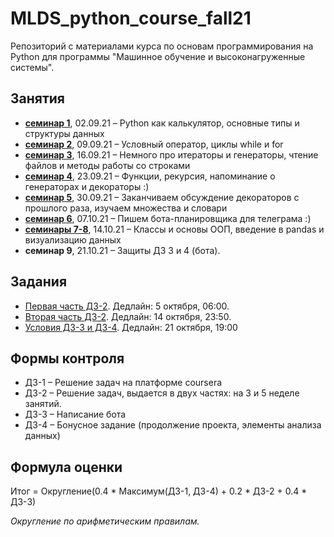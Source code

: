# MLDS_python_course_fall21

Репозиторий с материалами курса по основам программирования на Python для программы "Машинное обучение и высоконагруженные системы".

## Занятия

* [__семинар 1__](https://github.com/AnastasiyaMax/ML-HLS_python_course_fall21/blob/main/class_1/sem01_intro21.ipynb), 02.09.21 – Python как калькулятор, основные типы и структуры данных
* [__семинар 2__](https://github.com/AnastasiyaMax/ML-HLS_python_course_fall21/blob/main/class_2/sem02_forif.ipynb), 09.09.21 – Условный оператор, циклы while и for
* [__семинар 3__](https://github.com/AnastasiyaMax/ML-HLS_python_course_fall21/tree/main/class_3), 16.09.21 – Немного про итераторы и генераторы, чтение файлов и методы работы со строками 
* [__семинар 4__](https://github.com/AnastasiyaMax/ML-HLS_python_course_fall21/tree/main/class_4), 23.09.21 – Функции, рекурсия, напоминание о генераторах и декораторы :)
* [__семинар 5__](https://github.com/AnastasiyaMax/ML-HLS_python_course_fall21/blob/main/class_5/class_5_set_dict.ipynb), 30.09.21 – Заканчиваем обсуждение декораторов с прошлого раза, изучаем множества и словари
* [__семинар 6__](https://github.com/AnastasiyaMax/ML-HLS_python_course_fall21/tree/main/class_6), 07.10.21 – Пишем бота-планировщика для телеграма :)
* [__семинары 7-8__](https://github.com/AnastasiyaMax/ML-HLS_python_course_fall21/tree/main/class_7-8), 14.10.21 – Классы и основы ООП, введение в pandas и визуализацию данных
* __семинар 9__, 21.10.21 – Защиты ДЗ 3 и 4 (бота).

## Задания

* [Первая часть ДЗ-2](https://official.contest.yandex.ru/contest/29330/enter/). Дедлайн: 5 октября, 06:00.
* [Вторая часть ДЗ-2](https://official.contest.yandex.ru/contest/29761/enter/). Дедлайн: 14 октября, 23:50.
* [Условия ДЗ-3 и ДЗ-4](https://docs.google.com/document/d/1M5YuxsDCs2PDy1E1L3lwFA6lW23gm0uTdLdXmCBzxTs/edit?usp=sharing). Дедлайн: 21 октября, 19:00

## Формы контроля 

* ДЗ-1 – Решение задач на платформе coursera
* ДЗ-2 – Решение задач, выдается в двух частях: на 3 и 5 неделе занятий. 
* ДЗ-3 – Написание бота
* ДЗ-4 – Бонусное задание (продолжение проекта, элементы анализа данных)

## Формула оценки

Итог = Округление(0.4 * Максимум(ДЗ-1, ДЗ-4) + 0.2 * ДЗ-2 + 0.4 * ДЗ-3)

*Округление по арифметическим правилам.*

